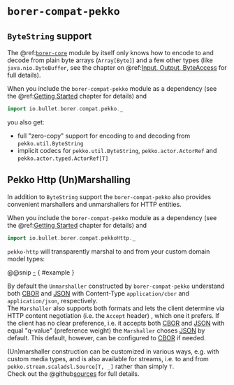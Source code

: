 `borer-compat-pekko`
==================

`ByteString` support
--------------------

The @ref:[`borer-core`](borer-core/index.md) module by itself only knows how to encode to and decode from plain byte
arrays (`Array[Byte]`) and a few other types (like `java.nio.ByteBuffer`, see the chapter on
@ref:[Input, Output, ByteAccess](borer-core/supporting-typeclasses.md) for full details).

When you include the `borer-compat-pekko` module as a dependency (see the
@ref:[Getting Started](getting-started.md) chapter for details) and

```scala
import io.bullet.borer.compat.pekko._
```

you also get:

- full "zero-copy" support for encoding to and decoding from `pekko.util.ByteString`
- implicit codecs for `pekko.util.ByteString`, `pekko.actor.ActorRef` and `pekko.actor.typed.ActorRef[T]`


Pekko Http (Un)Marshalling
-------------------------

In addition to `ByteString` support the `borer-compat-pekko` also provides convenient marshallers and unmarshallers
for HTTP entities.

When you include the `borer-compat-pekko` module as a dependency (see the
@ref:[Getting Started](getting-started.md) chapter for details) and

```scala
import io.bullet.borer.compat.pekkoHttp._
```

`pekko-http` will transparently marshal to and from your custom domain model types:

@@snip [-]($test$/PekkoHttpSupportSpec.scala) { #example }

By default the `Unmarshaller` constructed by `borer-compat-pekko` understand both [CBOR] and [JSON] with Content-Type
`application/cbor` and `application/json`, respectively.<br>
The `Marshaller` also supports both formats and lets the client determine via HTTP content negotiation (i.e. the
`Accept` header) , which one it prefers. If the client has no clear preference, i.e. it accepts both [CBOR] and [JSON]
with equal "q-value" (preference weight) the `Marshaller` choses [JSON] by default. This default, however, can be
configured to [CBOR] if needed.

(Un)marshaller construction can be customized in various ways, e.g. with custom media types, and is also available
for streams, i.e. to and from `pekko.stream.scaladsl.Source[T, _]` rather than simply `T`.<br>
Check out the @github[sources](/compat-pekko/src/main/scala/io/bullet/borer/compat/pekkoHttp.scala) for full details.

[CBOR]: http://cbor.io/
[JSON]: http://json.org/ 
